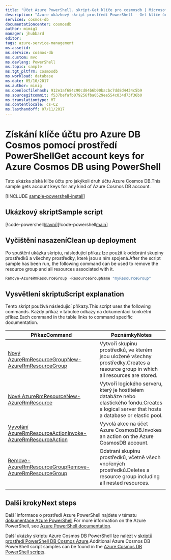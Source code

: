 ```yaml
---
title: "Účet Azure PowerShell. skript-Get klíče pro cosmosdb | Microsoft Docs"
description: "Azure ukázkový skript prostředí PowerShell - Get klíče účtu pro cosmosdb"
services: cosmos-db
documentationcenter: cosmosdb
author: mimig1
manager: jhubbard
editor: 
tags: azure-service-management
ms.assetid: 
ms.service: cosmos-db
ms.custom: mvc
ms.devlang: PowerShell
ms.topic: sample
ms.tgt_pltfrm: cosmosdb
ms.workload: database
ms.date: 05/10/2017
ms.author: mimig
ms.openlocfilehash: 912e1af684c90cd84b6b00bacbc7dd8d4434c5b9
ms.sourcegitcommit: f537befafb079256fba0529ee554c034d73f36b0
ms.translationtype: MT
ms.contentlocale: cs-CZ
ms.lasthandoff: 07/11/2017
---
```

# <a name="get-account-keys-for-azure-cosmos-db-using-powershell"></a><span data-ttu-id="d6084-103">Získání klíče účtu pro Azure DB Cosmos pomocí prostředí PowerShell</span><span class="sxs-lookup"><span data-stu-id="d6084-103">Get account keys for Azure Cosmos DB using PowerShell</span></span>

<span data-ttu-id="d6084-104">Tato ukázka získá klíče účtu pro jakýkoli druh účtu Azure Cosmos DB.</span><span class="sxs-lookup"><span data-stu-id="d6084-104">This sample gets account keys for any kind of Azure Cosmos DB account.</span></span>  

[!INCLUDE [sample-powershell-install](../../../includes/sample-powershell-install-no-ssh.md)]

## <a name="sample-script"></a><span data-ttu-id="d6084-105">Ukázkový skript</span><span class="sxs-lookup"><span data-stu-id="d6084-105">Sample script</span></span>

<span data-ttu-id="d6084-106">[!code-powershell[hlavní](../../../powershell_scripts/cosmosdb/get-account-keys/get-account-keys.ps1?highlight=36-40 "získat klíče pro účet Azure Cosmos DB")]</span><span class="sxs-lookup"><span data-stu-id="d6084-106">[!code-powershell[main](../../../powershell_scripts/cosmosdb/get-account-keys/get-account-keys.ps1?highlight=36-40 "Get the keys for an Azure Cosmos DB account")]</span></span>

## <a name="clean-up-deployment"></a><span data-ttu-id="d6084-107">Vyčištění nasazení</span><span class="sxs-lookup"><span data-stu-id="d6084-107">Clean up deployment</span></span>

<span data-ttu-id="d6084-108">Po spuštění ukázka skriptu, následující příkaz lze použít k odebrání skupiny prostředků a všechny prostředky, které jsou s ním spojená.</span><span class="sxs-lookup"><span data-stu-id="d6084-108">After the script sample has been run, the following command can be used to remove the resource group and all resources associated with it.</span></span>

```powershell
Remove-AzureRmResourceGroup -ResourceGroupName "myResourceGroup"
```

## <a name="script-explanation"></a><span data-ttu-id="d6084-109">Vysvětlení skriptu</span><span class="sxs-lookup"><span data-stu-id="d6084-109">Script explanation</span></span>

<span data-ttu-id="d6084-110">Tento skript používá následující příkazy.</span><span class="sxs-lookup"><span data-stu-id="d6084-110">This script uses the following commands.</span></span> <span data-ttu-id="d6084-111">Každý příkaz v tabulce odkazy na dokumentaci konkrétní příkaz.</span><span class="sxs-lookup"><span data-stu-id="d6084-111">Each command in the table links to command specific documentation.</span></span>

| <span data-ttu-id="d6084-112">Příkaz</span><span class="sxs-lookup"><span data-stu-id="d6084-112">Command</span></span> | <span data-ttu-id="d6084-113">Poznámky</span><span class="sxs-lookup"><span data-stu-id="d6084-113">Notes</span></span> |
|---|---|
| [<span data-ttu-id="d6084-114">Nový AzureRmResourceGroup</span><span class="sxs-lookup"><span data-stu-id="d6084-114">New-AzureRmResourceGroup</span></span>](https://docs.microsoft.com/powershell/resourcemanager/azurerm.resources/v3.5.0/new-azurermresourcegroup) | <span data-ttu-id="d6084-115">Vytvoří skupinu prostředků, ve kterém jsou uložené všechny prostředky.</span><span class="sxs-lookup"><span data-stu-id="d6084-115">Creates a resource group in which all resources are stored.</span></span> |
| [<span data-ttu-id="d6084-116">Nové AzureRmResource</span><span class="sxs-lookup"><span data-stu-id="d6084-116">New-AzureRmResource</span></span>](https://docs.microsoft.com/powershell/module/azurerm.resources/new-azurermresource?view=azurermps-3.8.0) | <span data-ttu-id="d6084-117">Vytvoří logického serveru, který je hostitelem databáze nebo elastického fondu.</span><span class="sxs-lookup"><span data-stu-id="d6084-117">Creates a logical server that hosts a database or elastic pool.</span></span> |
| [<span data-ttu-id="d6084-118">Vyvolání AzureRmResourceAction</span><span class="sxs-lookup"><span data-stu-id="d6084-118">Invoke-AzureRmResourceAction</span></span>](https://docs.microsoft.com/powershell/module/azurerm.resources/invoke-azurermresourceaction?view=azurermps-3.8.0) | <span data-ttu-id="d6084-119">Vyvolá akce na účet Azure CosmosDB.</span><span class="sxs-lookup"><span data-stu-id="d6084-119">Invokes an action on the Azure CosmosDB account.</span></span> |
| [<span data-ttu-id="d6084-120">Remove-AzureRmResourceGroup</span><span class="sxs-lookup"><span data-stu-id="d6084-120">Remove-AzureRmResourceGroup</span></span>](https://docs.microsoft.com/powershell/resourcemanager/azurerm.resources/v3.5.0/remove-azurermresourcegroup) | <span data-ttu-id="d6084-121">Odstraní skupinu prostředků, včetně všech vnořených prostředků.</span><span class="sxs-lookup"><span data-stu-id="d6084-121">Deletes a resource group including all nested resources.</span></span> |
|||

## <a name="next-steps"></a><span data-ttu-id="d6084-122">Další kroky</span><span class="sxs-lookup"><span data-stu-id="d6084-122">Next steps</span></span>

<span data-ttu-id="d6084-123">Další informace o prostředí Azure PowerShell najdete v tématu [dokumentace Azure PowerShell](https://docs.microsoft.com/powershell/).</span><span class="sxs-lookup"><span data-stu-id="d6084-123">For more information on the Azure PowerShell, see [Azure PowerShell documentation](https://docs.microsoft.com/powershell/).</span></span>

<span data-ttu-id="d6084-124">Další ukázky skriptu Azure Cosmos DB PowerShell lze nalézt v [skriptů prostředí PowerShell DB Cosmos Azure](../powershell-samples.md).</span><span class="sxs-lookup"><span data-stu-id="d6084-124">Additional Azure Cosmos DB PowerShell script samples can be found in the [Azure Cosmos DB PowerShell scripts](../powershell-samples.md).</span></span>